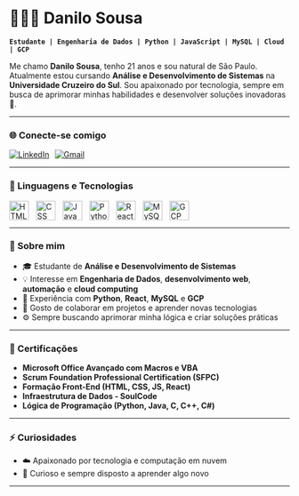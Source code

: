 # 👨🏽‍💻 Danilo Sousa

**`Estudante | Engenharia de Dados | Python | JavaScript | MySQL | Cloud | GCP `**

Me chamo **Danilo Sousa**, tenho 21 anos e sou natural de São Paulo.  
Atualmente estou cursando **Análise e Desenvolvimento de Sistemas** na **Universidade Cruzeiro do Sul**. Sou apaixonado por tecnologia, sempre em busca de aprimorar minhas habilidades e desenvolver soluções inovadoras 🚀.  

---

### 🌐 Conecte-se comigo

<div style="display: flex; gap: 10px;">
  <a href="https://www.linkedin.com/in/danilo-sousa-9a794326b/" target="_blank">
    <img 
      alt="LinkedIn" 
      title="Visite meu perfil no LinkedIn" 
      src="https://img.shields.io/badge/-LinkedIn-0A66C2?style=for-the-badge&logo=linkedin&logoColor=white"
    />
  </a>

  <a href="https://mail.google.com/mail/?view=cm&fs=1&to=dssdanilo45@gmail.com&su=Contato%20via%20GitHub&body=Olá%20Danilo,%20tudo%20bem?%20Vi%20seu%20perfil%20no%20GitHub%20e%20gostaria%20de%20entrar%20em%20contato.">
    <img 
      alt="Gmail" 
      title="Envie-me um e-mail" 
      src="https://img.shields.io/badge/-Gmail-D14836?style=for-the-badge&logo=gmail&logoColor=white"
    />
  </a>
</div>

---

### 🧠 Linguagens e Tecnologias

<img align="left" alt="HTML" title="HTML" width="35px" style="padding-right:10px;" src="https://cdn.jsdelivr.net/gh/devicons/devicon/icons/html5/html5-original.svg"/>
<img align="left" alt="CSS" title="CSS" width="35px" style="padding-right:10px;" src="https://cdn.jsdelivr.net/gh/devicons/devicon/icons/css3/css3-original.svg"/>
<img align="left" alt="JavaScript" title="JavaScript" width="35px" style="padding-right:10px;" src="https://cdn.jsdelivr.net/gh/devicons/devicon/icons/javascript/javascript-original.svg"/>
<img align="left" alt="Python" title="Python" width="35px" style="padding-right:10px;" src="https://cdn.jsdelivr.net/gh/devicons/devicon/icons/python/python-original.svg"/>
<img align="left" alt="React" title="React" width="35px" style="padding-right:10px;" src="https://cdn.jsdelivr.net/gh/devicons/devicon/icons/react/react-original.svg"/>
<img align="left" alt="MySQL" title="MySQL" width="35px" style="padding-right:10px;" src="https://cdn.jsdelivr.net/gh/devicons/devicon/icons/mysql/mysql-original.svg"/>
<img align="left" alt="GCP" title="Google Cloud Platform" width="35px" style="padding-right:10px;" src="https://cdn.jsdelivr.net/gh/devicons/devicon/icons/googlecloud/googlecloud-original.svg"/>

<br/>
<br/>

---

### 🚀 Sobre mim

- 🎓 Estudante de **Análise e Desenvolvimento de Sistemas**
- 💡 Interesse em **Engenharia de Dados**, **desenvolvimento web**, **automação** e **cloud computing**
- 🧩 Experiência com **Python**, **React**, **MySQL** e **GCP**
- 🤝 Gosto de colaborar em projetos e aprender novas tecnologias
- ⚙️ Sempre buscando aprimorar minha lógica e criar soluções práticas

---

### 🧾 Certificações

- **Microsoft Office Avançado com Macros e VBA**
- **Scrum Foundation Professional Certification (SFPC)**
- **Formação Front-End (HTML, CSS, JS, React)**
- **Infraestrutura de Dados - SoulCode**
- **Lógica de Programação (Python, Java, C, C++, C#)**

---

### ⚡ Curiosidades
- ☁️ Apaixonado por tecnologia e computação em nuvem  
- 🧠 Curioso e sempre disposto a aprender algo novo  

---
